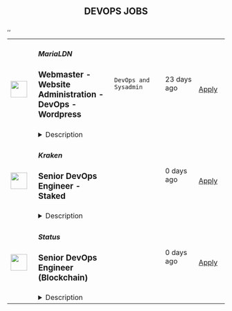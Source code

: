 <div align="center"><h2>DEVOPS JOBS</h2></div><table><tr>
                <td width="100" height="100" rowspan="2">
                    <img src="https://wwr-pro.s3.amazonaws.com/logos/0123/5867/logo.gif" width="38px" height="auto">
                </td>
                <td width="300">
                    <h5>MariaLDN</h5>
                    <h3> Webmaster - Website Administration - DevOps - Wordpress</h3>
                </td>
                <td width="300">
                    <code>DevOps and Sysadmin</code>
                </td>
                <td width="200">
                <text>23 days ago</text>
                </td>
                <td width="100" rowspan="2">
                <a href="https://weworkremotely.com/remote-jobs/marialdn-webmaster-website-administration-devops-wordpress" align="right" target="_blank">Apply</a>
                </td>
            </tr>
            <tr>
                <td colspan="3">
                <details><summary>Description</summary>
                <img src="https://we-work-remotely.imgix.net/logos/0123/5867/logo.gif?ixlib=rails-4.0.0&w=50&h=50&dpr=2&fit=fill&auto=compress" />

<p>
  <strong>Headquarters:</strong> MariaLDN
    <br /><strong>URL:</strong> <a href="https://www.linkedin.com/in/mariamarkopoulou/">https://www.linkedin.com/in/mariamarkopoulou/</a>
</p>

<div>I am currently managing a large scale project in partnership with a software development company who is looking to conduct specific research into the Managed Services Provider sector (A managed service provider (MSP) is a third-party company that remotely manages a customer's information technology (IT) infrastructure and end-user systems). The second objective of this project is to test their software further and create marketing data.</div><div><br></div><div>I am looking to work with Website Management experts (Webmasters!) with a good grasp of DevOps, Wordpress and comfortable making design/copywriting improvements. You will be responsible for website deployment, migration, administration and maintenance.</div><div><br></div><div>You will need to migrate/build/improve a website for a “website development and related services business” or any business that falls into the MSP sector.</div><div><br></div><div>The project is split in two parts. The 1st part is urgent and requires active work in order to be delivered in 2 days. The 2nd part of the project is long-term, 6+ months.</div><div><br></div><div>We will need to sign an agreement (non-disclosure and regulation of partnership with the software company); therefore this project is only for independent contractors officially registered as a self employed entrepreneur or small enterprise and can provide their company information. If you work as a freelancer/sole trader you will need to provide your tax number or personal ID number in order to create all relevant legal documents.</div><div><br></div><div>You will act as the website owner and market your services or services of a similar nature. </div><div><br></div><div>What you need to do:</div><div><br></div><ul>
<li>Transfer ownership of a domain name allocated to you. You will need to have a GoDaddy account number.</li>
<li>Rent a separate virtual server in any virtual hosting or in the cloud (AWS, DigitalOcean, Vultr etc.) You can use your own hosting if you prefer, we will compensate up to $20 per month for hosting.</li>
<li>Deploy (from archive or repository) or migrate the site from another hosting. But a live site is needed for control regardless. For speed, we have already created the website (cloned or super basic)</li>
<li>Make sure the CMS is working correctly. Most websites are built on WordPress.</li>
<li>The new domain being the brand, you will need to make appropriate changes to the website: create a new logo, replace content and images to avoid any infringement and ensure there are no dead links.</li>
<li>Sign the MSP agreement with the software company directly, configure the software on the website and as a bonus you will get a right to use this software in your own projects. If you are interested, this could be a source of additional income, but this is optional.</li>
</ul><div><br></div><div>The second part of the project will be around maintaining the website for 6+ months to a year.</div><div><br></div><div>In terms of time commitment we estimate the 1st part to be a maximum of 20hrs of work and the second part 1 - 2 hrs per month.</div><div><br></div><div>All costs incurred for hosting, any plugins used and/or domain related expenses will be compensated on completion of the project. We cannot process any payments before the delivery of stage 1 due to time restraints and you will have to be willing to cover the hosting cost before being compensated for it. Please note, both hosting and domain must reflect you as the owner for the purposes of the project.</div><div><br></div><div>Payment for the 1st part will be on completion and for the 2nd part payments will be quarterly to include hosting and any other maintenance costs.</div><div><br></div><div>If you are willing to take on this challenge please do get in touch and let me know if you are comfortable delivering the 1st part of the project within 2 days of contract signing. Please still apply if you can deliver by a slightly later deadline so we consider you for the next round.</div><div><br></div><div>Get in touch!</div>

<p><strong>To apply:</strong> <a href="https://weworkremotely.com/remote-jobs/marialdn-webmaster-website-administration-devops-wordpress">https://weworkremotely.com/remote-jobs/marialdn-webmaster-website-administration-devops-wordpress</a></p>

                </details>
                </td>
            </tr>,<tr>
                <td width="100" height="100" rowspan="2">
                    <img src="https://remotive.com/job/1803312/logo" width="38px" height="auto">
                </td>
                <td width="300">
                    <h5>SOAX</h5>
                    <h3>Middle DevOps Engineer</h3>
                </td>
                <td width="300">
                    <code>AWS,javascript,saas,TCP/IP</code>
                </td>
                <td width="200">
                <text>3 days ago</text>
                </td>
                <td width="100" rowspan="2">
                <a href="https://remotive.com/remote-jobs/devops/middle-devops-engineer-1803312" align="right" target="_blank">Apply</a>
                </td>
            </tr>
            <tr>
                <td colspan="3">
                <details><summary>Description</summary>
                <p style="min-height: 1.5em;">📌 SOAX is a value-driven UK company dedicated to empower the world and help people advance tomorrow’s technologies with public data at their service.</p>
<p style="min-height: 1.5em;">Our product is a high-margin and fast-growing SaaS business with a usage-based pricing model operated by a stellar team of 70+ fully remote people across 20+ countries. Founded in early 2020, SOAX has won the hearts of 1000+ data-hungry organizations across the globe with its core product — robust infrastructure for public data collection (a.k.a Residential Rotating Back-connect Proxy Network).</p>
<p style="min-height: 1.5em;"> </p>
<p style="min-height: 1.5em;">As a DevOps at SOAX, you will be responsible for supporting our infrastructure and ensuring its reliability and efficiency. Here are some of the key responsibilities:</p>
<p style="min-height: 1.5em;"> </p>
<div class="h3"><strong>Key Tasks</strong></div>
<ul style="">
<li style="">
<p style="min-height: 1.5em;">Perform routine updates and maintenance of Ansible.</p>
</li>
<li style="">
<p style="min-height: 1.5em;">Assist in the management of adding and removing services.</p>
</li>
<li style="">
<p style="min-height: 1.5em;">Address and respond to system alerts promptly.</p>
</li>
<li style="">
<p style="min-height: 1.5em;">Contribute to the development of an IP address quality checker.</p>
</li>
<li style="">
<p style="min-height: 1.5em;">Provide support for various services within our infrastructure.</p>
</li>
<li style="">
<p style="min-height: 1.5em;">Work with a medium-sized proxy setup to ensure its optimal performance.</p>
</li>
<li style="">
<p style="min-height: 1.5em;">Participate in the development of essential tools to streamline our operations.</p>
</li>
<li style="">
<p style="min-height: 1.5em;">Utilize Ansible, GitHub, Linux, and SQUID to streamline operations.</p>
</li>
</ul>
<div class="h3"><strong>What You Need To Succeed</strong></div>
<ul style="">
<li style="">
<p style="min-height: 1.5em;">Previous experience with the mentioned tools is essential.</p>
</li>
<li style="">
<p style="min-height: 1.5em;">Proficiency in English.</p>
</li>
<li style="">
<p style="min-height: 1.5em;">Possess the right attitude to adapt to shifts and collaborate effectively with teammates from different countries.</p>
</li>
<li style="">
<p style="min-height: 1.5em;">Strong problem-solving skills and a proactive approach to troubleshooting.</p>
</li>
<li style="">
<p style="min-height: 1.5em;">Ability to adapt to a fast-paced and ever-evolving technology landscape.</p>
</li>
<li style="">
<p style="min-height: 1.5em;">Practical or theoretical knowledge of TCP/IP is a plus.</p>
</li>
<li style="">
<p style="min-height: 1.5em;">Familiarity with BGP is a plus.</p>
</li>
<li style="">
<p style="min-height: 1.5em;">Familiarity with AWS and JavaScript is a plus.</p>
</li>
</ul>
<div class="h2"><strong>What we offer</strong></div>
<ul style="">
<li style="">
<p style="min-height: 1.5em;">Four-day workweek &amp; flexible working hours. We believe in the power of results, not just the number of hours worked.</p>
</li>
<li style="">
<p style="min-height: 1.5em;">Remote-first location policy which means you have the freedom to live and work wherever you choose. You can travel the world or stay put, it's up to you. And with 4 weeks of paid vacation, 9 company-wide holidays, and 5 additional holidays-on-demand, you'll have plenty of time to explore.</p>
</li>
<li style="">
<p style="min-height: 1.5em;">At SOAX, we're all about helping you achieve your wildest dreams. Whether you're a seasoned pro or just starting out, we provide global opportunities to help you grow and shine. We're a fast-growing startup with big goals, and we want you to help us achieve the next milestone in our journey.</p>
</li>
<li style="">
<p style="min-height: 1.5em;">We know that continuous learning and development are key to success, which is why we provide learning and development budgets for courses and books. With a competitive salary and benefits in GBP, we're committed to ensuring you have everything you need to thrive.</p>
</li>
<li style="">
<p style="min-height: 1.5em;">Last but not least, you'll be joining a fantastic team of enthusiasts who value collaboration, energy, and openness. Our onboarding process is fast-paced yet supportive, so you'll feel right at home from day one.</p>
</li>
</ul>
<img src="https://remotive.com/job/track/1803312/blank.gif?source=public_api" alt=""/>
                </details>
                </td>
            </tr>,<tr>
                <td width="100" height="100" rowspan="2">
                    <img src="https://pbs.twimg.com/profile_images/1306325743580848130/mk0qvsZ9_400x400.jpg" width="38px" height="auto">
                </td>
                <td width="300">
                    <h5>Kraken</h5>
                    <h3>Senior DevOps Engineer - Staked</h3>
                </td>
                <td width="300">
                    <code></code>
                </td>
                <td width="200">
                <text>0 days ago</text>
                </td>
                <td width="100" rowspan="2">
                <a href="https://jobs.lever.co/kraken/e5688d2d-b64d-4814-8197-21bfc4a033ac" align="right" target="_blank">Apply</a>
                </td>
            </tr>
            <tr>
                <td colspan="3">
                <details><summary>Description</summary>
                <div class="section page-centered" data-qa="job-description"><div><b style="font-size: 18pt">Building the Future of Crypto&nbsp;</b></div><div><br></div><div>Our Krakenites are a world-class team with crypto conviction, united by our desire to discover and unlock the potential of crypto and blockchain technology.</div><div><br></div><div>What makes us different? Kraken is a mission-focused company rooted in crypto values. As a Krakenite, you’ll join us on our mission to accelerate the global adoption of crypto, so that everyone can achieve financial freedom and inclusion. For over a decade, Kraken’s focus on our mission and crypto ethos has attracted many of the most talented crypto experts in the world.</div><div><br></div><div>Before you apply, please read the&nbsp;<a href="https://www.kraken.com/culture" class="postings-link">Kraken Culture</a>&nbsp;page to learn more about our internal culture, values, and mission.</div><div><br></div><div>As a fully remote company, we have Krakenites in 60+ countries who speak over 50 languages. Krakenites are industry pioneers who develop premium crypto products for experienced traders, institutions, and newcomers to the space. Kraken is committed to <a href="https://blog.kraken.com/crypto-education/security-at-kraken" class="postings-link">industry-leading security</a>, <a href="https://blog.kraken.com/category/crypto-education" class="postings-link">crypto education</a>, and <a href="https://blog.kraken.com/crypto-education/support-at-kraken" class="postings-link">world-class client support</a> through our products like&nbsp;<a href="https://pro.kraken.com/" class="postings-link">Kraken Pro</a>,&nbsp;<a href="https://www.kraken.com/en-us/nft" class="postings-link">Kraken NFT</a>, and&nbsp;<a href="https://futures.kraken.com/wallets" class="postings-link">Kraken Futures</a>.</div><div><br></div><div>Become a Krakenite and build the future of crypto!</div><div><br></div><div><b style="font-size: 24px">Proof of work</b></div><div><br></div><div><b style="font-size: 18px">The team</b></div><div><br></div><div>Join the DevOps Engineering at Staked to take an important role in building and run large-scale, fault-tolerant staking infrastructure. Staked uses a variety of tools including Kubernetes, Terraform, Helm, Tekton, Flux, Prometheus and Grafana for system orchestration and monitoring. You will be responsible for designing, implementing and maintaining these systems alongside other team members.</div><div><br></div><div>As a member of the DevOps team you’ll look for creative ways to automate and secure our systems. This is a mindset and a set of engineering approaches to running better production systems. Much of our software development focuses on optimizing existing systems, building infrastructure and eliminating work through automation. We run a 24/7/365 operation to ensure our infrastructure is highly available and our customers are reliably earning staking rewards.</div><div><br></div><div>The ideal candidate is a team player, has a systematic approach to problem solving and strong communication skills. They have a deep sense of pride and ownership in their work.&nbsp;</div></div><div class="section page-centered"><div><h3>The Opportunity</h3><ul class="posting-requirements plain-list"><ul><li>Lead projects to create, maintain and improve the core “Infrastructure As Code” that supports our production systems.&nbsp;</li><li>Design and improve Automation that will let us scale and evolve systems by improving reliability and velocity using Terraform, Helmfile, Flux, and Tekton</li><li>Utilize Kubernetes to manage containerized applications within the data infrastructure, ensuring efficient deployment, scaling, and orchestration.</li><li>Maintain and improve the core infrastructure that supports Staking Validators by measuring and monitoring availability, latency and overall system health.</li><li>Practice sustainable incident response and blameless post-mortems.</li><li>Work closely with the BlockOps teams who deploy Staking Validators.</li><li>Implement effective incident response procedures and participate in on-call rotations.</li><li>Troubleshoot and resolve incidents promptly to minimize downtime and impact.</li></ul></ul></div></div><div class="section page-centered"><div><h3>Skills you should HODL</h3><ul class="posting-requirements plain-list"><ul><li>BS degree in Computer Science or a related technical field involving coding (e.g., physics or mathematics)</li><li>Expertise in DevOps, Infrastructure as Code and algorithms</li><li>Expertise with high availability and fault-tolerant systems, disaster recovery and automation in the cloud</li><li>Expertise in container orchestration using Kubernetes</li><li>Experience with cloud provider APIs, best practices and management (AWS and GCP)</li><li>Experience with configuration tools Terraform, Helmfile, Flux, Tekton</li><li>Experience with monitoring tools Prometheus and Grafana</li><li>Expertise in one or more of the following: C, C++, Java, Python, Go, Perl or Ruby</li><li>Preferred: Blockchain interest or experience</li></ul></ul></div></div><!--[2022-11-28] [GOLD-2535] Remove payTransparencyV1 when feature flag is fully removed--><div class="section page-centered" data-qa="salary-range"><div>$97,000 - $203,000 a year</div><small><div>This is the target annual salary range for this role. This range is not inclusive of other additional compensation elements, such as our Bonus program, Equity program, Wellness allowance, and other benefits [US Only] (including medical, dental, vision and 401(k)).</div><div><br></div><div>The compensation range provided is influenced by various factors and represents the initial target range. Our salary offerings are dynamic and we strive to ensure that our base salary and total compensation package aligns and recognizes the top talent we aim to attract and retain. The compensation package of the successful candidate is based on various factors such as their skillset, experience, and job scope.</div><div><br></div><div>Location Tagging: #US #LI-Remote</div></small></div><div class="section page-centered" data-qa="closing-description"><div>Kraken is powered by people from around the world and we celebrate all Krakenites for their diverse talents, backgrounds, contributions and unique perspectives. We hire strictly based on merit, meaning we seek out the candidates with the right abilities, knowledge, and skills considered the most suitable for the job. We encourage you to apply for roles where you don't fully meet the listed requirements, especially if you're passionate or knowledgable about crypto!</div><div><br></div><div>As an equal opportunity employer, we don’t tolerate discrimination or harassment of any kind. Whether that’s based on race, ethnicity, age, gender identity, citizenship, religion, sexual orientation, disability, pregnancy, veteran status or any other protected characteristic as outlined by federal, state or local laws.&nbsp;</div><div><br></div><div><b style="font-size: 18px">Stay in the know</b></div><div><br></div><div><a href="https://twitter.com/krakenfx" class="postings-link">Follow us on Twitter</a></div><div><a href="https://blog.kraken.com/#:~:text=Enter%20your%20email%20address" class="postings-link">Learn on the Kraken Blog</a></div><div><a href="https://www.linkedin.com/company/kraken-exchange/" class="postings-link">Connect on LinkedIn</a></div></div><div class="section page-centered last-section-apply" data-qa="btn-apply-bottom"><a class="postings-btn template-btn-submit hex-color" data-qa="show-page-apply" href="https://jobs.lever.co/kraken/e5688d2d-b64d-4814-8197-21bfc4a033ac/apply">Apply for this job</a></div>
                </details>
                </td>
            </tr>,<tr>
                <td width="100" height="100" rowspan="2">
                    <img src="https://pbs.twimg.com/profile_images/966759182589308928/s5rZXoWk_400x400.jpg" width="38px" height="auto">
                </td>
                <td width="300">
                    <h5>Status</h5>
                    <h3>Senior DevOps Engineer (Blockchain)</h3>
                </td>
                <td width="300">
                    <code></code>
                </td>
                <td width="200">
                <text>0 days ago</text>
                </td>
                <td width="100" rowspan="2">
                <a href="https://boards.greenhouse.io/embed/job_app?for=status72&token=5370820&b=https%3A%2F%2Fjobs.status.im%2F" align="right" target="_blank">Apply</a>
                </td>
            </tr>
            <tr>
                <td colspan="3">
                <details><summary>Description</summary>
                
    <div class="content-intro"><p style="text-align: justify;"><strong>About Status</strong></p>
<p style="text-align: justify;"><span style="font-weight: 400;">Status is building the tools and infrastructure for the advancement of a secure, private, and open web3.&nbsp;</span></p>
<p style="text-align: justify;"><span style="font-weight: 400;">With the high level goals of preserving the right to privacy, mitigating the risk of censorship, and promoting economic trade in a transparent, open manner, Status is building a community where anyone is welcome to join and contribute.</span></p>
<p style="text-align: justify;"><span style="font-weight: 400;">As an organization, Status seeks to push the web3 ecosystem forward through research, creation of developer tools, and support of the open source community.&nbsp;</span></p>
<p style="text-align: justify;"><span style="font-weight: 400;">As a product, Status is an open source, Ethereum-based app that gives users the power to chat, transact, and access a revolutionary world of DApps on the decentralized web. But Status is also building foundational infrastructure for the whole Ethereum ecosystem, including the Nimbus ETH 1.0 and 2.0 clients, the Keycard hardware wallet, and the Waku messaging protocol (a continuation of Whisper).</span></p>
<p style="text-align: justify;"><span style="font-weight: 400;">As a team, Status has been completely distributed since inception.&nbsp; Our team is currently 150+ core contributors strong, and welcomes a growing number of community members from all walks of life, scattered all around the globe.&nbsp;</span></p>
<p style="text-align: justify;"><span style="font-weight: 400;">We care deeply about open source, and our organizational structure has minimal hierarchy and no fixed work hours. We believe in working with a high degree of autonomy while supporting the organization's priorities.</span></p></div>

    <p>&nbsp;</p>
<p><a href="https://nimbus.team/"><span style="font-weight: 400;">Nimbus</span></a><span style="font-weight: 400;"> is a research team that focuses on developing an Ethereum client and library targeting both Ethereum and the upcoming, proof-of-stake-based ETH2. We believe that the largest deployment of Ethereum will potentially be on embedded systems, Nimbus will be designed to perform well on embedded, mobile, and generally resource-restricted devices. The extensible, configurable, and modular design of Nimbus will make it production ready for Web 3.0 and will ensure that it can be supported and maintained across all goals of Ethereum 2.0.</span></p>
<p><span style="font-weight: 400;">Building the stack from the ground up, we’re translating the latest Ethereum 2.0 research into practical, performant and reusable libraries to provide fertile exploration ground for further R&amp;D. </span><a href="https://our.status.im/nimbus-update-september-11th/"><span style="font-weight: 400;">Check our latest update!</span></a></p>
<p>&nbsp;</p>
<p><strong>Key responsibilities&nbsp;</strong></p>
<ul>
<li style="font-weight: 400;"><span style="font-weight: 400;">Automation of infrastructure deployment, configuration, and scaling</span></li>
<li style="font-weight: 400;"><span style="font-weight: 400;">Maintenance of monitoring, logging, and backup systems</span></li>
<li style="font-weight: 400;"><span style="font-weight: 400;">Development of continuous integration platforms and scripts</span></li>
<li style="font-weight: 400;"><span style="font-weight: 400;">Ensuring security of hosts and other online resources</span></li>
<li style="font-weight: 400;"><span style="font-weight: 400;">Daily monitoring of all services and responding to breakage and security incidents</span></li>
<li style="font-weight: 400;"><span style="font-weight: 400;">Maintaining a written knowledge base regarding all practices and processes followed by the team, including step-by-step guides, check lists, trouble-shooting tips and other resources</span></li>
<li style="font-weight: 400;"><span style="font-weight: 400;">Improving the observability of the Nimbus software by implementing additional metrics and tuning the logging output</span></li>
<li style="font-weight: 400;"><span style="font-weight: 400;">Detailed reporting of all encountered issues to the Nimbus development team</span></li>
</ul>
<p>&nbsp;</p>
<p><strong>You ideally will have&nbsp;</strong></p>
<ul>
<li style="font-weight: 400;"><span style="font-weight: 400;">Experience with configuration management software such as Ansible, Puppet, Chef and cfEngine, etc.</span></li>
<li style="font-weight: 400;"><span style="font-weight: 400;">Experience or/and interest in working in a bare metal environment with experience with bare metal automation tooling such as Canonical MaaS, TinkerBell and OpenStack Ironic&nbsp;</span></li>
<li style="font-weight: 400;"><span style="font-weight: 400;">High proficiency with Linux operating systems (Ubuntu/Debian), REST API’s, Docker, and ZFS</span></li>
<li style="font-weight: 400;"><span style="font-weight: 400;">Prior experience as a programmer/engineer using low-level languages (C, C++, etc.)</span></li>
<li style="font-weight: 400;"><span style="font-weight: 400;">Experience in, and passion for, blockchain technology.</span></li>
<li style="font-weight: 400;"><span style="font-weight: 400;">A strong alignment to our principles: </span><a href="https://status.im/about/#our-principles"><span style="font-weight: 400;">https://status.im/about/#our-principles</span></a></li>
</ul>
<p>&nbsp;</p>
<p><strong>Bonus points if</strong></p>
<ul>
<li style="font-weight: 400;"><span style="font-weight: 400;">Experience with Nim</span></li>
<li style="font-weight: 400;"><span style="font-weight: 400;">Ability and willingness to work with a little bit of research: will be among other things to get information directly from the open-source blockchain code and deal with cases where no documentation is provided</span></li>
<li style="font-weight: 400;"><span style="font-weight: 400;">Experience with running different Ethereum nodes (Geth, OpenEthereum, Erigon, etc)</span></li>
<li style="font-weight: 400;"><span style="font-weight: 400;">Experience with running ETH2.0 validator and beacon chain nodes (Lighthouse, Prysm, Teku, etc)</span></li>
<li style="font-weight: 400;"><span style="font-weight: 400;">Deep understanding and expertise on the technical level of the ETH2 protocol (such as validation, slashing, network edge cases)</span></li>
</ul>
<p><span style="font-weight: 400;">[<em>Don’t worry if you don’t meet all of these criteria, we’d still love to hear from you anyway if you think you’d be a great fit for this role. Just explain to us why in your cover letter].</em></span></p>
<p>&nbsp;</p>
<p><strong>Hiring Process&nbsp;</strong></p>
<ol>
<li style="font-weight: 400;"><span style="font-weight: 400;">Interview with our People Ops team</span></li>
<li style="font-weight: 400;"><span style="font-weight: 400;">Interview with Head of Infra&nbsp;</span></li>
<li style="font-weight: 400;"><span style="font-weight: 400;">Interview with Nimbus Team Lead</span></li>
<li style="font-weight: 400;"><span style="font-weight: 400;">Interview with Program Lead</span></li>
</ol>
<p><span style="font-weight: 400;"></span></p>
<p>&nbsp;</p>
<p><strong>Compensation</strong></p>
<p>We are happy to pay in any mix of fiat/crypto.<span style="font-weight: 400;"></span></p>
<p>&nbsp;</p>

    

    

                </details>
                </td>
            </tr>,<tr>
                <td width="100" height="100" rowspan="2">
                    <img src="https://pbs.twimg.com/profile_images/1673959375340290050/x7pNtXQ7_400x400.jpg" width="38px" height="auto">
                </td>
                <td width="300">
                    <h5>Canonical</h5>
                    <h3>Software Engineer - BootStack DevOps</h3>
                </td>
                <td width="300">
                    <code></code>
                </td>
                <td width="200">
                <text>0 days ago</text>
                </td>
                <td width="100" rowspan="2">
                <a href="https://canonical.com/careers/3290946" align="right" target="_blank">Apply</a>
                </td>
            </tr>
            <tr>
                <td colspan="3">
                <details><summary>Description</summary>
                
      <p>Help us shape the future of open source IT, devops, and IS, from bare metal to containers. Our goal is to revolutionise open source application and infrastructure operations.</p>
<p>We are on a mission to reshape the world of software operations, using Python and Golang for next-generation infrastructure-as-code and blazing a trail to model-driven operations. We want to enable companies to run very efficient bare metal operations for high performance computing, private cloud, data lakes and analytics. To achieve this we need to invent some new technology, and we need to build some new products. In support of that goal we hire software engineers who are passionate about quality, reliability and devops.</p>
<p>This team is part of our fully managed infrastructure operations organisation. Canonical runs many private OpenStack clouds and Kubernetes clusters for customers around the world, which enables us to improve our infra-as-code products based on our own real experience, mirroring that of our users and customers. We work in Python and Golang, creating open source operations capabilities that simplify these operations for anybody, worldwide, who is building on Ubuntu.</p>
<p>Our team collaborates with product, engineering, and operations teams. Most of the work is pure open source Python software development, with some planned work in Golang. The expectation is to focus on quality, design, documentation, tests and performance. The team develops and enhances our opscode and other open source packages, to ensure our platform is the easiest, most robust, and best performing way to drive your data centre.</p>
<p>This role is ideal for software engineers who want to work in Python/Golang, have a passion for distributed systems, and an interest in the entire Linux stack - from kernel to networking to virtualization and containers. Our Engineers are technically astute open source enthusiasts who are excited about cloud computing and are ready to join a global team charged with delivering world class services to our customers.</p>
<p><br><br></p>
<h3>What you’ll do</h3>
<ul>
<li>Work in Python and Golang to design and deliver open source software operations code</li>
<li>Work with the entire Linux stack, from kernel, networking, storage, to applications</li>
<li>Learn to think rigorously about application and infrastructure reliability</li>
<li>Shape high quality open source monitoring and alerting infrastructure</li>
<li>Simplify open source operations for our customers and open source community</li>
<li>Demonstrate sound engineering design and testing principles in your code</li>
<li>Follow agile software development practices</li>
<li>Coach and develop your colleagues where you have insights</li>
<li>Grow a healthy, collaborative engineering culture in line with the company values</li>
<li>Global travel up to 10% of time for internal and external events</li>
</ul>
<h3>Who you are</h3>
<ul>
<li>University degree in Computer Science or related software engineering field</li>
<li>Advanced level Python programming skills</li>
<li>Good to have - Golang programming skills</li>
<li>You are knowledgeable and passionate about software development&nbsp;</li>
<li>You are organised and want your team to deliver timely, high quality software</li>
<li>You have a demonstrated drive for continual learning</li>
<li>You understand the importance of reliable operations in a devops world</li>
<li>You have sound knowledge of cloud computing concepts &amp; technologies</li>
<li>You have practical knowledge of Linux and networking</li>
</ul>
<h3>What you will learn</h3>
<ul>
<li>Devops and site reliability engineering</li>
<li>OpenStack and Kubernetes in operation</li>
<li>Wide range of open source applications and skills</li>
<li>Real-life and hands-on exposure to a wide range of emerging technologies and tools&nbsp;</li>
</ul>
<h3>We offer:&nbsp;</h3>
<ul>
<li>Learning and development</li>
<li>Competitive salary</li>
<li>Recognition rewards</li>
<li>Annual leave</li>
<li>Priority Pass for travel</li>
</ul>
<h2><strong>About Canonical</strong></h2>
<p>Canonical is a pioneering tech firm that is at the forefront of the global move to open source. As the company that publishes Ubuntu, one of the most important open source projects and the platform for AI, IoT and the cloud, we are changing the world on a daily basis. We recruit on a global basis and set a very high standard for people joining the company. We expect excellence - in order to succeed, we need to be the best at what we do.</p>
<p>Canonical has been a remote-first company since its inception in 2004.​ Work at Canonical is a step into the future, and will challenge you to think differently, work smarter, learn new skills, and raise your game. Canonical provides a unique window into the world of 21st-century digital business.</p>
<h2><strong>Canonical is an equal opportunity employer</strong></h2>
<p>We are proud to foster a workplace free from discrimination. Diversity of experience, perspectives, and background create a better work environment and better products. <a href="https://canonical.com/careers/diversity/identity">Whatever your identity, we will give your application fair consideration.</a></p>
<p>#Stack</p><p>Requisition ID: 265</p><p></p>
    
                </details>
                </td>
            </tr></table>